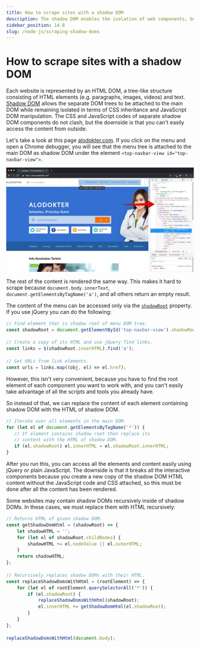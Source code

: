 ```yaml
---
title: How to scrape sites with a shadow DOM
description: The shadow DOM enables the isolation of web components, but causes problems for those building web scrapers. Here's an easy workaround.
sidebar_position: 14.8
slug: /node-js/scraping-shadow-doms
---
```


# [](#scraping-shadow-doms) How to scrape sites with a shadow DOM

Each website is represented by an HTML DOM, a tree-like structure consisting of HTML elements (e.g. paragraphs, images, videos) and text. [Shadow DOM](https://developer.mozilla.org/en-US/docs/Web/Web_Components/Using_shadow_DOM) allows the separate DOM trees to be attached to the main DOM while remaining isolated in terms of CSS inheritance and JavaScript DOM manipulation. The CSS and JavaScript codes of separate shadow DOM components do not clash, but the downside is that you can't easily access the content from outside.

Let's take a look at this page [alodokter.com](https://www.alodokter.com/). If you click on the menu and open a Chrome debugger, you will see that the menu tree is attached to the main DOM as shadow DOM under the element `<top-navbar-view id="top-navbar-view">`.

![Shadow root of the top-navbar-view custom element](./images/shadow.webp)

The rest of the content is rendered the same way. This makes it hard to scrape because `document.body.innerText`, `document.getElementsByTagName('a')`, and all others return an empty result.

The content of the menu can be accessed only via the [`shadowRoot`](https://developer.mozilla.org/en-US/docs/Web/API/ShadowRoot) property. If you use jQuery you can do the following:

```js
// Find element that is shadow root of menu DOM tree.
const shadowRoot = document.getElementById('top-navbar-view').shadowRoot;

// Create a copy of its HTML and use jQuery find links.
const links = $(shadowRoot.innerHTML).find('a');

// Get URLs from link elements.
const urls = links.map((obj, el) => el.href);
```

However, this isn't very convenient, because you have to find the root element of each component you want to work with, and you can't easily take advantage of all the scripts and tools you already have.

So instead of that, we can replace the content of each element containing shadow DOM with the HTML of shadow DOM.

```js
// Iterate over all elements in the main DOM.
for (let el of document.getElementsByTagName('*')) {
   // If element contains shadow root then replace its 
   // content with the HTML of shadow DOM.
   if (el.shadowRoot) el.innerHTML = el.shadowRoot.innerHTML;
}
```

After you run this, you can access all the elements and content easily using jQuery or plain JavaScript. The downside is that it breaks all the interactive components because you create a new copy of the shadow DOM HTML content without the JavaScript code and CSS attached, so this must be done after all the content has been rendered.

Some websites may contain shadow DOMs recursively inside of shadow DOMs. In these cases, we must replace them with HTML recursively:

```js
// Returns HTML of given shadow DOM.
const getShadowDomHtml = (shadowRoot) => {
    let shadowHTML = '';
    for (let el of shadowRoot.childNodes) {
        shadowHTML += el.nodeValue || el.outerHTML;
    }
    return shadowHTML;
};

// Recursively replaces shadow DOMs with their HTML.
const replaceShadowDomsWithHtml = (rootElement) => {
    for (let el of rootElement.querySelectorAll('*')) {
        if (el.shadowRoot) {
            replaceShadowDomsWithHtml(shadowRoot);
            el.innerHTML += getShadowDomHtml(el.shadowRoot);
        }
    }
};

replaceShadowDomsWithHtml(document.body);
```
